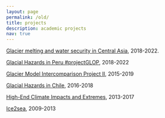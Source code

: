 ```yaml
---
layout: page
permalink: /old/
title: projects 
description: academic projects
nav: true
---
```


[Glacier melting and water security in Central Asia](www.centralasiawater.blog), 2018-2022.  

[Glacial Hazards in Peru #projectGLOP](https://glacialhazards.wordpress.com/), 2018-2022  

[Glacier Model Intercomparison Project II](https://www.climate-cryosphere.org/mips/glaciermip), 2015-2019

[Glacial Hazards in Chile](https://gtr.ukri.org/projects?ref=NE%2FN020693%2F1), 2016-2018  

[High-End Climate Impacts and Extremes](https://helixclimate.eu/), 2013-2017 

[Ice2sea](https://cordis.europa.eu/project/id/226375/reporting), 2009-2013 

